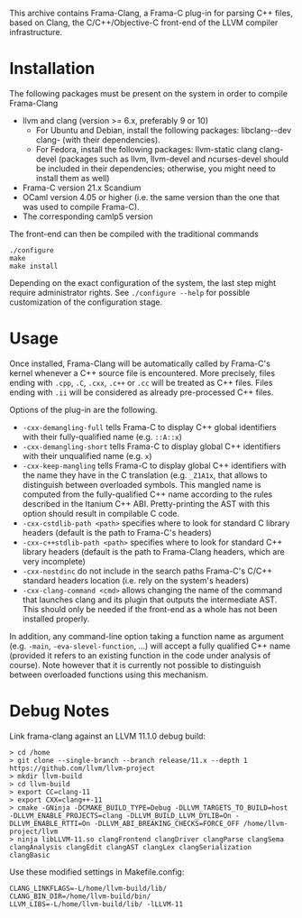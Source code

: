 This archive contains Frama-Clang, a Frama-C plug-in for parsing C++ files,
based on Clang, the C/C++/Objective-C front-end of the LLVM compiler
infrastructure.

# Installation

The following packages must be present on the system in order to compile
Frama-Clang

- llvm and clang (version >= 6.x, preferably 9 or 10)
  - For Ubuntu and Debian, install the following packages:
      libclang-<version>-dev clang-<version>
      (with their dependencies).
  - For Fedora, install the following packages:
      llvm<version>-static clang clang-devel
      (packages such as llvm<version>, llvm<version>-devel and ncurses-devel
       should be included in their dependencies; otherwise, you might need to
       install them as well)
- Frama-C version 21.x Scandium
- OCaml version 4.05 or higher
  (i.e. the same version than the one that was used to compile Frama-C).
- The corresponding camlp5 version

The front-end can then be compiled with the traditional commands
```
./configure
make
make install
```

Depending on the exact configuration of the system, 
the last step might require administrator rights. See `./configure --help`
for possible customization of the configuration stage.

# Usage

Once installed, Frama-Clang will be automatically called by Frama-C's kernel
whenever a C++ source file is encountered. More precisely, files ending 
with `.cpp`, `.C`, `.cxx`, `.c++` or `.cc` will be treated as C++ files.
Files ending with `.ii` will be considered as already pre-processed C++ files.

Options of the plug-in are the following.
- `-cxx-demangling-full` tells Frama-C to display C++ global 
  identifiers with their fully-qualified name (e.g. `::A::x`)
- `-cxx-demangling-short` tells Frama-C to display global 
  C++ identifiers with their unqualified name (e.g. `x`)
- `-cxx-keep-mangling` tells Frama-C to display global C++
  identifiers with the name they have in the C translation (e.g. 
  `_Z1A1x`, that allows to distinguish between overloaded symbols.
  This mangled name is computed from the fully-qualified C++ name
  according to the rules described in the Itanium C++ ABI. Pretty-printing
  the AST with this option should result in compilable C code.
- `-cxx-cstdlib-path <path>` specifies where to look for standard
  C library headers (default is the path to Frama-C's headers)
- `-cxx-c++stdlib-path <path>` specifies where to look for
  standard C++ library headers (default is the path to Frama-Clang headers,
  which are very incomplete)
- `-cxx-nostdinc` do not include in the search paths 
  Frama-C's C/C++ standard headers location (i.e. rely on the system's headers)
- `-cxx-clang-command <cmd>` allows changing the name of the
  command that launches clang and its plugin that outputs the intermediate AST.
  This should only be needed if the front-end as a whole has not been installed
  properly.

In addition, any command-line option taking a function name as
argument (e.g.  `-main`, `-eva-slevel-function`, ...) will accept a
fully qualified C++ name (provided it refers to an existing function
in the code under analysis of course). Note however that it is
currently not possible to distinguish between overloaded functions
using this mechanism.

# Debug Notes

Link frama-clang against an LLVM 11.1.0 debug build:

```
> cd /home
> git clone --single-branch --branch release/11.x --depth 1 https://github.com/llvm/llvm-project
> mkdir llvm-build
> cd llvm-build
> export CC=clang-11
> export CXX=clang++-11
> cmake -GNinja -DCMAKE_BUILD_TYPE=Debug -DLLVM_TARGETS_TO_BUILD=host -DLLVM_ENABLE_PROJECTS=clang -DLLVM_BUILD_LLVM_DYLIB=On -DLLVM_ENABLE_RTTI=On -DLLVM_ABI_BREAKING_CHECKS=FORCE_OFF /home/llvm-project/llvm
> ninja libLLVM-11.so clangFrontend clangDriver clangParse clangSema clangAnalysis clangEdit clangAST clangLex clangSerialization clangBasic
```

Use these modified settings in Makefile.config:
```
CLANG_LINKFLAGS=-L/home/llvm-build/lib/
CLANG_BIN_DIR=/home/llvm-build/bin/
LLVM_LIBS=-L/home/llvm-build/lib/ -lLLVM-11
```
